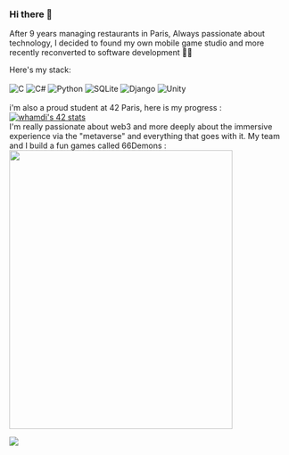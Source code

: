 ### Hi there 👋

After 9 years managing restaurants in Paris,
Always passionate about technology, I decided to found my own mobile game studio and more recently reconverted to software development 🧑‍💻

Here's my stack: <br><br>
![C](https://img.shields.io/badge/c-%2300599C.svg?style=for-the-badge&logo=c&logoColor=white)
![C#](https://img.shields.io/badge/c%23-%23239120.svg?style=for-the-badge&logo=csharp&logoColor=white)
![Python](https://img.shields.io/badge/python-3670A0?style=for-the-badge&logo=python&logoColor=ffdd54)
![SQLite](https://img.shields.io/badge/sqlite-%2307405e.svg?style=for-the-badge&logo=sqlite&logoColor=white)
![Django](https://img.shields.io/badge/django-%23092E20.svg?style=for-the-badge&logo=django&logoColor=white)
![Unity](https://img.shields.io/badge/unity-%23000000.svg?style=for-the-badge&logo=unity&logoColor=white)
<br><br>
i'm also a proud student at 42 Paris, here is my progress :<br>
<a href="https://github.com/oakoudad/badge42"><img src="https://badge.mediaplus.ma/landscapes/whamdi?1337Badge=off&UM6P=off" alt="whamdi's 42 stats" /></a>
<br>
I'm really passionate about web3 and more deeply about the immersive experience via the "metaverse" and everything that goes with it.
My team and I build a fun games called 66Demons : <br>
<img src="https://play-lh.googleusercontent.com/a9fOlP-UXKO9iEYSbmD5Io4ffhzCfceTc3T9q36-WuMrozqbgwuEd06irws8OewYVA=w5120-h2880-rw" 
     width="400" 
     height="500" />

[![](https://visitcount.itsvg.in/api?id=warrox&label=&color=12&icon=5&pretty=true)](https://visitcount.itsvg.in)
